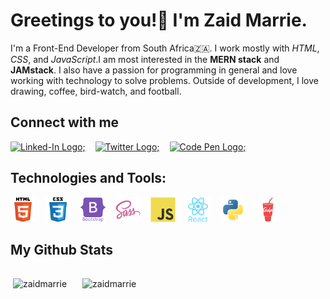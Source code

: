 # Greetings to you!👋 I'm Zaid Marrie.

I'm a Front-End Developer from South Africa🇿🇦. I work mostly with _HTML_, _CSS_, and _JavaScript_.I am most interested in the **MERN stack** and **JAMstack**. I also have a passion for programming in general and love working with technology to solve problems. Outside of development, I love drawing, coffee, bird-watch, and football.

## Connect with me

<div style="gap: 16px; display: flex; flex-wrap: wrap; align-items: center;">
  <a href="https://linkedin.com/in/zaid-marrie" target="blank">
    <img 
      src="https://raw.githubusercontent.com/rahuldkjain/github-profile-readme-generator/master/src/images/icons/Social/linked-in-alt.svg" 
      alt="Linked-In Logo;" 
      height="30" 
      width="40" 
    />
  </a>

  <a href="https://twitter.com/lekoels27" target="blank">
    <img 
      src="https://raw.githubusercontent.com/rahuldkjain/github-profile-readme-generator/master/src/images/icons/Social/twitter.svg" alt="Twitter Logo;"
      height="30"
      width="40" 
    />
  </a>

  <a href="https://codepen.io/lekoels27" target="blank">
    <img 
      src="https://raw.githubusercontent.com/rahuldkjain/github-profile-readme-generator/master/src/images/icons/Social/codepen.svg" alt="Code Pen Logo;"
      height="30"
      width="40"
    />
  </a>

  <!-- <a href="https://stackoverflow.com/users/zaidmarrie" target="blank">
    <img 
      src="https://raw.githubusercontent.com/rahuldkjain/github-profile-readme-generator/master/src/images/icons/Social/stack-overflow.svg" 
      alt="Stack Overflow Logo;" 
      height="30" 
      width="40" 
    />
  </a> -->

  <!-- <a href="https://www.leetcode.com/lekoels27" target="blank">
    <img 
      src="https://raw.githubusercontent.com/rahuldkjain/github-profile-readme-generator/master/src/images/icons/Social/leet-code.svg" 
      alt="Leet Code Logo;" 
      height="30" 
      width="40" 
    />
  </a> -->
</div>

## Technologies and Tools:

<div style="gap: 16px; display: flex; flex-wrap: wrap; align-items: center; ">
  <a href="https://www.w3.org/html/" target="_blank" rel="noreferrer"> 
    <img 
      src="https://raw.githubusercontent.com/devicons/devicon/master/icons/html5/html5-original-wordmark.svg" 
      alt="html5" 
      width="40" 
      height="40"
    /> 
  </a>

  <a href="https://www.w3schools.com/css/" target="_blank" rel="noreferrer"> 
    <img 
      src="https://raw.githubusercontent.com/devicons/devicon/master/icons/css3/css3-original-wordmark.svg" 
      alt="css3" 
      width="40" 
      height="40"
    /> 
  </a>

  <a href="https://getbootstrap.com" target="_blank" rel="noreferrer"> 
    <img 
      src="https://raw.githubusercontent.com/devicons/devicon/master/icons/bootstrap/bootstrap-plain-wordmark.svg" 
      alt="bootstrap" 
      width="40" 
      height="40"
    /> 
  </a>

  <a href="https://sass-lang.com" target="_blank" rel="noreferrer"> 
    <img 
      src="https://raw.githubusercontent.com/devicons/devicon/master/icons/sass/sass-original.svg" 
      alt="sass" 
      width="40" 
      height="40"
    /> 
  </a>

  <a href="https://developer.mozilla.org/en-US/docs/Web/JavaScript" target="_blank" rel="noreferrer"> 
    <img 
      src="https://raw.githubusercontent.com/devicons/devicon/master/icons/javascript/javascript-original.svg" 
      alt="javascript" 
      width="40" 
      height="40"
    /> 
  </a>

  <a href="https://reactjs.org/" target="_blank" rel="noreferrer"> 
    <img src="https://raw.githubusercontent.com/devicons/devicon/master/icons/react/react-original-wordmark.svg" 
      alt="react" 
      width="40" 
      height="40"
    /> 
  </a>

  <a href="https://www.python.org" target="_blank" rel="noreferrer"> 
    <img 
      src="https://raw.githubusercontent.com/devicons/devicon/master/icons/python/python-original.svg" 
      alt="python" 
      width="40" 
      height="40"
    /> 
  </a>

  <a href="https://gulpjs.com" target="_blank" rel="noreferrer"> 
    <img 
    src="https://raw.githubusercontent.com/devicons/devicon/master/icons/gulp/gulp-plain.svg" 
    alt="gulp" 
    width="40" 
    height="40"
    /> 
  </a>
</div>

## My Github Stats

<div style="gap: 25px; display: flex; flex-wrap: wrap; align-items: center;">
  <p>
    &nbsp;<img align="center" src="https://github-readme-stats.vercel.app/api?username=zaidmarrie&show_icons=true&theme=tokyonight&title_color=09d9d9&text_color=ffffff&icon_color=09d9d9&bg_color=333333&hide_border=true&locale=en" alt="zaidmarrie" />
  </p>

  <p>
    <img align="center" src="https://github-readme-streak-stats.herokuapp.com/?user=zaidmarrie&theme=dark&hide_border=true&background=333333&ring=09d9d9&currStreakLabel=09d9d9&fire=09d9d9" alt="zaidmarrie" />
  </p>
</div>
